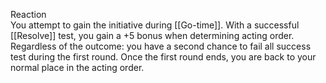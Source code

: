 Reaction<br>You attempt to gain the initiative during [[Go-time]]. With a successful [[Resolve]] test, you gain a +5 bonus when determining acting order. Regardless of the outcome: you have a second chance to fail all success test during the first round. Once the first round ends, you are back to your normal place in the acting order.